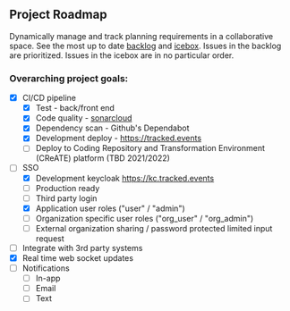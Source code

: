 ## Project Roadmap

Dynamically manage and track planning requirements in a collaborative space. See the most up to
date [backlog](https://github.com/gorhack/tsr/projects/2)
and [icebox](https://github.com/gorhack/tsr/projects/3). Issues in the backlog are prioritized.
Issues in the icebox are in no particular order.

### Overarching project goals:

- [x] CI/CD pipeline
    - [x] Test - back/front end
    - [x] Code quality - [sonarcloud](https://sonarcloud.io/dashboard?id=gorhack_tsr)
    - [x] Dependency scan - Github's Dependabot
    - [x] Development deploy - <https://tracked.events>
    - [ ] Deploy to Coding Repository and Transformation Environment (CReATE) platform
      (TBD 2021/2022)
- [ ] SSO
    - [x] Development keycloak <https://kc.tracked.events>
    - [ ] Production ready
    - [ ] Third party login
    - [x] Application user roles ("user" / "admin")
    - [ ] Organization specific user roles ("org_user" / "org_admin")
    - [ ] External organization sharing / password protected limited input request
- [ ] Integrate with 3rd party systems
- [x] Real time web socket updates
- [ ] Notifications
    - [ ] In-app
    - [ ] Email
    - [ ] Text
